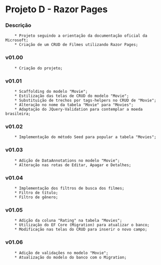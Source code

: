 # Projeto D - Razor Pages

### Descrição
        * Projeto seguindo a orientação da documentação oficial da Microsoft;
        * Criação de um CRUD de Filmes utilizando Razor Pages;

### v01.00
        * Criação do projeto;

### v01.01
        * Scaffolding do modelo "Movie";
        * Estilização das telas de CRUD do modelo "Movie";
        * Substituição de trechos por tags-helpers no CRUD de "Movie";
        * Alteração no nome da tabela "Movie" para "Movies";
        * Adaptação do JQuery-Validation para contemplar a moeda brasileira;

### v01.02
        * Implementação do método Seed para popular a tabela "Movies";

### v01.03
        * Adição de DataAnnotations no modelo "Movie";
        * Alteração nas rotas de Editar, Apagar e Detalhes;

### v01.04
        * Implementação dos filtros de busca dos filmes;
        * Filtro de título;
        * Filtro de gênero;      

### v01.05
        * Adição da coluna "Rating" na tabela "Movies";
        * Utilização do EF Core (Migration) para atualizar o banco;   
        * Modificação nas telas do CRUD para inserir o novo campo;

### v01.06
        * Adição de validações no modelo "Movie";
        * Atualização do modelo do banco com o Migration;